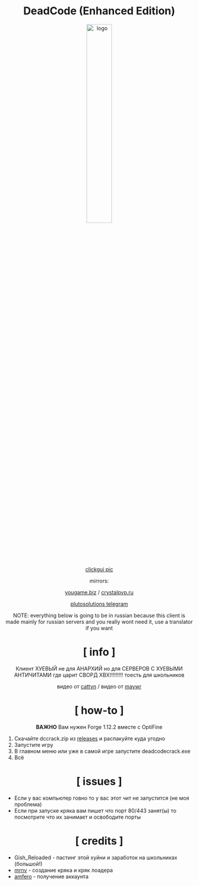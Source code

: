 <div align="center">

# DeadCode (Enhanced Edition)

<img src="https://crystalpvp.ru/deadcode/meme.png" alt="logo" width="37%" />
  
[clickgui pic](https://crystalpvp.ru/deadcode/clickgui.png)
  
mirrors:
  
[yougame.biz](https://yougame.biz/threads/254102/) / [crystalpvp.ru](https://crystalpvp.ru/deadcode/)

[plutosolutions telegram](https://t.me/plutosolutions)
  
NOTE: everything below is going to be in russian because this client is made mainly for russian servers and you really wont need it, use a translator if you want
  
# [ info ]
  
Клиент ХУЕВЫЙ не для АНАРХИЙ но для СЕРВЕРОВ С ХУЕВЫМИ АНТИЧИТАМИ где царит СВОРД ХВХ!!!!!!!!! тоесть для школьников
  
видео от [cattyn](https://youtu.be/V5oxE-S2v84) / видео от [maywr](https://youtu.be/JaE_X_rAWiw)
  
# [ how-to ]
  
**ВАЖНО** Вам нужен Forge 1.12.2 вместе с OptiFine

</div>

1. Скачайте dccrack.zip из [releases](https://github.com/PlutoSolutions/DeadCode/releases) и распакуйте куда угодно
0. Запустите игру
0. В главном меню или уже в самой игре запустите deadcodecrack.exe
0. Всё

<div align="center">
  
# [ issues ]
  
</div>

+ Если у вас компьютер говно то у вас этот чит не запустится (не моя проблема)
+ Если при запуске кряка вам пишет что порт 80/443 занят(ы) то посмотрите что их занимает и освободите порты
  
<div align="center">
  
# [ credits ]
  
</div>

+ Gish_Reloaded - пастинг этой хуйни и заработок на школьниках (большой!)
+ [mrnv](https://github.com/mr-nv) - создание кряка и кряк лоадера
+ [amfero](https://github.com/amfero) - получение аккаунта
